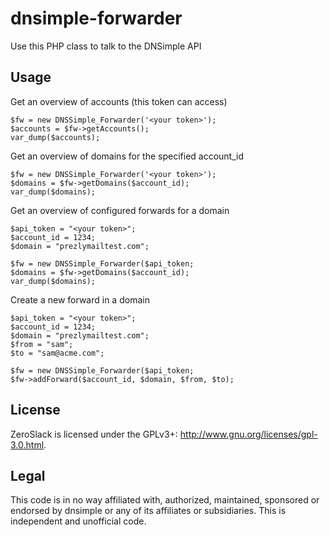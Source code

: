 # dnsimple-forwarder

Use this PHP class to talk to the DNSimple API

## Usage

Get an overview of accounts (this token can access)

```
$fw = new DNSSimple_Forwarder('<your token>');
$accounts = $fw->getAccounts();
var_dump($accounts);
```

Get an overview of domains for the specified account_id

```
$fw = new DNSSimple_Forwarder('<your token>');
$domains = $fw->getDomains($account_id);
var_dump($domains);
```

Get an overview of configured forwards for a domain

```
$api_token = "<your token>";
$account_id = 1234;
$domain = "prezlymailtest.com";

$fw = new DNSSimple_Forwarder($api_token;
$domains = $fw->getDomains($account_id);
var_dump($domains);
```

Create a new forward in a domain

```
$api_token = "<your token>";
$account_id = 1234;
$domain = "prezlymailtest.com";
$from = "sam";
$to = "sam@acme.com";

$fw = new DNSSimple_Forwarder($api_token;
$fw->addForward($account_id, $domain, $from, $to);

```

## License

ZeroSlack is licensed under the GPLv3+: http://www.gnu.org/licenses/gpl-3.0.html.

## Legal

This code is in no way affiliated with, authorized, maintained, sponsored or endorsed by dnsimple or any of its affiliates or subsidiaries. This is independent and unofficial code.
